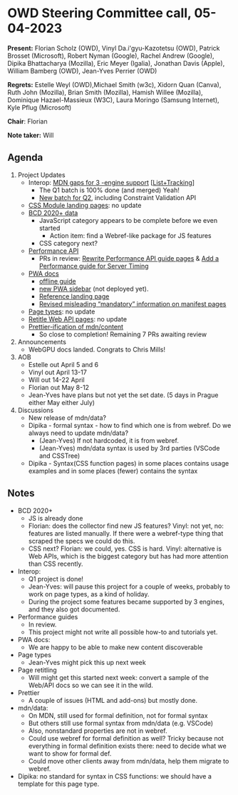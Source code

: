 # OWD Steering Committee call, 05-04-2023

**Present:** Florian Scholz (OWD), Vinyl Da.i'gyu-Kazotetsu (OWD), Patrick Brosset (Microsoft), Robert Nyman (Google), Rachel Andrew (Google), Dipika Bhattacharya (Mozilla), Eric Meyer (Igalia)​, Jonathan Davis (Apple), William Bamberg (OWD), Jean-Yves Perrier (OWD)

**Regrets:**  Estelle Weyl (OWD),Michael Smith (w3c), Xidorn Quan (Canva), Ruth John (Mozilla), Brian Smith (Mozilla), Hamish Willee (Mozilla), Dominique Hazael-Massieux (W3C), Laura Moringo (Samsung Internet), Kyle Pflug (Microsoft)

**Chair**: Florian

**Note taker:** Will

## Agenda

1. Project Updates
    - Interop: [MDN gaps for 3 -engine support](https://github.com/openwebdocs/project/issues/152) [[List+Tracking](https://docs.google.com/spreadsheets/d/1qsZGV2-OOAScID-UtTI33IH5Ltc7vpcTccAS2FjBcAk/edit#gid=0)]
        - The Q1 batch is 100% done (and merged) Yeah!
        - [New batch for Q2](https://docs.google.com/spreadsheets/d/1qsZGV2-OOAScID-UtTI33IH5Ltc7vpcTccAS2FjBcAk/edit#gid=831294920), including Constraint Validation API
    - [CSS Module landing pages](https://github.com/openwebdocs/project/issues/147): no update
    - [BCD 2020+ data](https://github.com/openwebdocs/project/issues/85)
        - JavaScript category appears to be complete before we even started
            - Action item: find a Webref-like package for JS features
        - CSS category next?
    - [Performance API](https://github.com/openwebdocs/project/issues/62)
        - PRs in review: [Rewrite Performance API guide pages](https://github.com/mdn/content/pull/25508) & [Add a Performance guide for Server Timing](https://github.com/mdn/content/pull/25575)
    - [PWA docs](https://github.com/mdn/mdn/issues/280)
        - [offline guide](https://developer.mozilla.org/en-US/docs/Web/Progressive_web_apps/Guides/Offline_and_background_operation)
        - [new PWA sidebar](https://github.com/mdn/yari/pull/8238) (not deployed yet).
        - [Reference landing page](https://developer.mozilla.org/en-US/docs/Web/Progressive_web_apps/Reference)
        - [Revised misleading “mandatory” information on manifest pages](https://github.com/mdn/content/pull/25746)
    - [Page types](https://github.com/openwebdocs/project/issues/91): no update
    - [Retitle Web API pages](https://github.com/mdn/mdn/issues/284): no update
    - [Prettier-ification of mdn/content](https://github.com/mdn/mdn/issues/362)
        - So close to completion!  Remaining 7 PRs awaiting review
2. Announcements
    - WebGPU docs landed. Congrats to Chris Mills!
3. AOB
    - Estelle out April 5 and 6
    - Vinyl out April 13-17
    - Will out 14-22 April
    - Florian out May 8-12
    - Jean-Yves have plans but not yet the set date. (5 days in Prague either May either July)
4. Discussions
    - New release of mdn/data?
    - Dipika - formal syntax - how to find which one is from webref. Do we always need to update mdn/data?
        - (Jean-Yves) If not hardcoded, it is from webref.
        - (Jean-Yves) mdn/data syntax is used by 3rd parties (VSCode and CSSTree)
    - Dipika - Syntax(CSS function pages) in some places contains usage examples and in some places (fewer) contains the syntax 

## Notes

- BCD 2020+
  - JS is already done
  - Florian: does the collector find new JS features? Vinyl: not yet, no: features are listed manually. If there were a webref-type thing that scraped the specs we could do this.
  - CSS next? Florian: we could, yes. CSS is hard. Vinyl: alternative is Web APIs, which is the biggest category but has had more attention than CSS recently.
- Interop:
  - Q1 project is done!
  - Jean-Yves: will pause this project for a couple of weeks, probably to work on page types, as a kind of holiday.
  - During the project some features became supported by 3 engines, and they also got documented.
- Performance guides
  - In review.
  - This project might not write all possible how-to and tutorials yet.
- PWA docs:
  - We are happy to be able to make new content discoverable
- Page types
  - Jean-Yves might pick this up next week 
- Page retitling
  - Will might get this started next week: convert a sample of the Web/API docs so we can see it in the wild.
- Prettier
  - A couple of issues (HTML and add-ons) but mostly done. 
- mdn/data:
  - On MDN, still used for formal definition, not for formal syntax
  - But others still use formal syntax from mdn/data (e.g. VSCode)
  - Also, nonstandard properties are not in webref.
  - Could use webref for formal definition as well? Tricky because not everything in formal definition exists there: need to decide what we want to show for formal def.
  - Could move other clients away from mdn/data, help them migrate to webref.
- Dipika: no standard for syntax in CSS functions: we should have a template for this page type.

